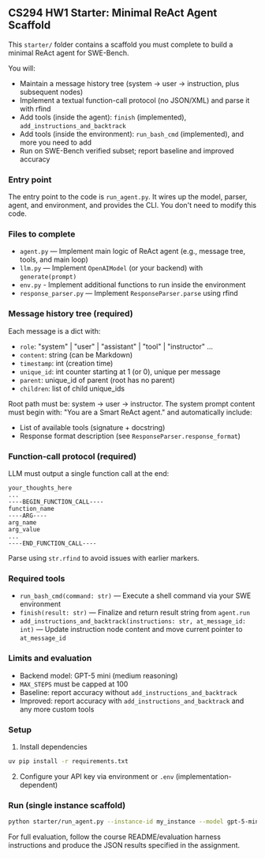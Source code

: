 ## CS294 HW1 Starter: Minimal ReAct Agent Scaffold

This `starter/` folder contains a scaffold you must complete to build a minimal ReAct agent for SWE-Bench.

You will:
- Maintain a message history tree (system → user → instruction, plus subsequent nodes)
- Implement a textual function-call protocol (no JSON/XML) and parse it with rfind
- Add tools (inside the agent): `finish` (implemented), `add_instructions_and_backtrack`
- Add tools (inside the environment): `run_bash_cmd` (implemented), and more you need to add 
- Run on SWE-Bench verified subset; report baseline and improved accuracy

### Entry point 
The entry point to the code is `run_agent.py`. It wires up the model, parser, agent, and environment, and provides the CLI. 
You don't need to modify this code. 

### Files to complete
- `agent.py` — Implement main logic of ReAct agent (e.g., message tree, tools, and main loop)
- `llm.py` — Implement `OpenAIModel` (or your backend) with `generate(prompt)`
- `env.py` - Implement additional functions to run inside the environment 
- `response_parser.py` — Implement `ResponseParser.parse` using rfind

### Message history tree (required)
Each message is a dict with:
- `role`: "system" | "user" | "assistant" | "tool" | "instructor" ...
- `content`: string (can be Markdown)
- `timestamp`: int (creation time)
- `unique_id`: int counter starting at 1 (or 0), unique per message
- `parent`: unique_id of parent (root has no parent)
- `children`: list of child unique_ids

Root path must be: system → user → instructor. The system prompt content must begin with: "You are a Smart ReAct agent." and automatically include:
- List of available tools (signature + docstring)
- Response format description (see `ResponseParser.response_format`)

### Function-call protocol (required)
LLM must output a single function call at the end:
```
your_thoughts_here
...
----BEGIN_FUNCTION_CALL----
function_name
----ARG----
arg_name
arg_value
...
----END_FUNCTION_CALL----
```
Parse using `str.rfind` to avoid issues with earlier markers.

### Required tools
- `run_bash_cmd(command: str)` — Execute a shell command via your SWE environment
- `finish(result: str)` — Finalize and return result string from `agent.run`
- `add_instructions_and_backtrack(instructions: str, at_message_id: int)` — Update instruction node content and move current pointer to `at_message_id`

### Limits and evaluation
- Backend model: GPT-5 mini (medium reasoning)
- `MAX_STEPS` must be capped at 100
- Baseline: report accuracy without `add_instructions_and_backtrack`
- Improved: report accuracy with `add_instructions_and_backtrack` and any more custom tools

### Setup
1) Install dependencies
```bash
uv pip install -r requirements.txt
```

2) Configure your API key via environment or `.env` (implementation-dependent)

### Run (single instance scaffold)
```bash
python starter/run_agent.py --instance-id my_instance --model gpt-5-mini --max-steps 100
```

For full evaluation, follow the course README/evaluation harness instructions and produce the JSON results specified in the assignment.

